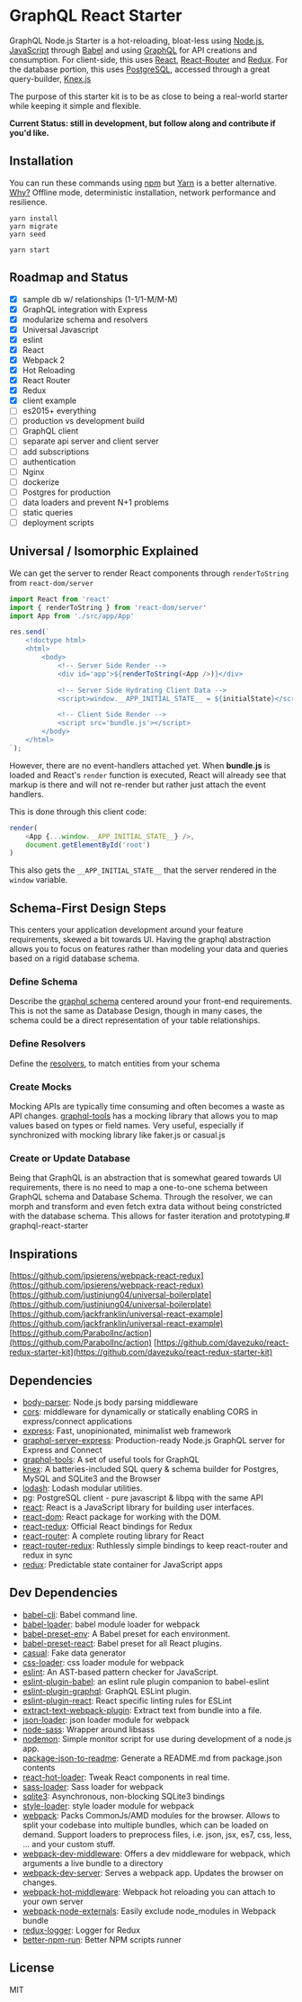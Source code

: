 # GraphQL React Starter

GraphQL Node.js Starter is a hot-reloading, bloat-less using [Node.js](https://nodejs.org/), [JavaScript](https://developer.mozilla.org/docs/Web/JavaScript) through [Babel](http://babeljs.io/) and using [GraphQL](http://graphql.org/) for API creations and consumption. For client-side, this uses [React](https://facebook.github.io/react/), [React-Router](https://github.com/ReactTraining/react-router) and [Redux](https://github.com/reactjs/redux). For the database portion, this uses [PostgreSQL](https://www.postgresql.org/), accessed through a great query-builder, [Knex.js](http://knexjs.org/)

The purpose of this starter kit is to be as close to being a real-world starter while keeping it simple and flexible.

**Current Status: still in development, but follow along and contribute if you'd like.**

## Installation

You can run these commands using [npm](https://www.npmjs.com/) but [Yarn](https://yarnpkg.com/en/docs/install) is a better alternative. [Why?](https://github.com/yarnpkg/yarn) Offline mode, deterministic installation, network performance and resilience. 

```shell
yarn install
yarn migrate
yarn seed

yarn start
```

## Roadmap and Status

- [x] sample db w/ relationships (1-1/1-M/M-M)
- [x] GraphQL integration with Express
- [x] modularize schema and resolvers
- [x] Universal Javascript
- [x] eslint
- [x] React
- [x] Webpack 2
- [x] Hot Reloading
- [x] React Router 
- [x] Redux 
- [x] client example
- [ ] es2015+ everything
- [ ] production vs development build
- [ ] GraphQL client 
- [ ] separate api server and client server
- [ ] add subscriptions
- [ ] authentication
- [ ] Nginx
- [ ] dockerize
- [ ] Postgres for production
- [ ] data loaders and prevent N+1 problems
- [ ] static queries 
- [ ] deployment scripts

## Universal / Isomorphic Explained

We can get the server to render React components through `renderToString` from `react-dom/server`

```javascript
import React from 'react'
import { renderToString } from 'react-dom/server'
import App from './src/app/App'

res.send(`
    <!doctype html>
    <html>
        <body>
            <!-- Server Side Render -->
            <div id='app'>${renderToString(<App />)}</div>

            <!-- Server Side Hydrating Client Data -->
            <script>window.__APP_INITIAL_STATE__ = ${initialState}</script>

            <!-- Client Side Render -->
            <script src='bundle.js'></script>
        </body>
    </html>
`);
```

However, there are no event-handlers attached yet. When **bundle.js** is loaded and React's `render` function is executed, React will already see that markup is there and will not re-render but rather just attach the event handlers.

This is done through this client code: 

```javascript
render(
    <App {...window.__APP_INITIAL_STATE__} />,
    document.getElementById('root')
)
```

This also gets the `__APP_INITIAL_STATE__` that the server rendered in the `window` variable.

## Schema-First Design Steps

This centers your application development around your feature requirements, skewed a bit towards UI. Having the graphql abstraction allows you to focus on features rather than modeling your data and queries based on a rigid database schema.

### Define Schema

Describe the [graphql schema](http://graphql.org/learn/schema/) centered around your front-end requirements. This is not the same as Database Design, though in many cases, the schema could be a direct representation of your table relationships.

### Define Resolvers

Define the [resolvers](http://graphql.org/learn/execution/#root-fields-resolvers), to match entities from your schema

### Create Mocks

Mocking APIs are typically time consuming and often becomes a waste as API changes. [graphql-tools](http://dev.apollodata.com/tools/graphql-tools/mocking.html) has a mocking library that allows you to map values based on types or field names. Very useful, especially if synchronized with mocking library like faker.js or casual.js 

### Create or Update Database

Being that GraphQL is an abstraction that is somewhat geared towards UI requirements, there is no need to map a one-to-one schema between GraphQL schema and Database Schema. Through the resolver, we can morph and transform and even fetch extra data without being constricted with the database schema. This allows for faster iteration and prototyping.# graphql-react-starter 

## Inspirations

[https://github.com/jpsierens/webpack-react-redux](https://github.com/jpsierens/webpack-react-redux)
[https://github.com/justinjung04/universal-boilerplate](https://github.com/justinjung04/universal-boilerplate)
[https://github.com/jackfranklin/universal-react-example](https://github.com/jackfranklin/universal-react-example)
[https://github.com/ParabolInc/action](https://github.com/ParabolInc/action)
[https://github.com/davezuko/react-redux-starter-kit](https://github.com/davezuko/react-redux-starter-kit)

## Dependencies

- [body-parser](): Node.js body parsing middleware
- [cors](https://github.com/expressjs/cors): middleware for dynamically or statically enabling CORS in express/connect applications
- [express](): Fast, unopinionated, minimalist web framework
- [graphql-server-express](https://github.com/apollostack/graphql-server/tree/master/packages): Production-ready Node.js GraphQL server for Express and Connect
- [graphql-tools](https://github.com/apollostack/graphql-tools): A set of useful tools for GraphQL
- [knex](https://github.com/tgriesser/knex): A batteries-included SQL query &amp; schema builder for Postgres, MySQL and SQLite3 and the Browser
- [lodash](): Lodash modular utilities.
- [pg](https://github.com/brianc/node-postgres): PostgreSQL client - pure javascript &amp; libpq with the same API
- [react](): React is a JavaScript library for building user interfaces.
- [react-dom](): React package for working with the DOM.
- [react-redux](https://github.com/reactjs/react-redux): Official React bindings for Redux
- [react-router](): A complete routing library for React
- [react-router-redux](): Ruthlessly simple bindings to keep react-router and redux in sync
- [redux](https://github.com/reactjs/redux): Predictable state container for JavaScript apps

## Dev Dependencies

- [babel-cli](): Babel command line.
- [babel-loader](https://github.com/babel/babel-loader): babel module loader for webpack
- [babel-preset-env](): A Babel preset for each environment.
- [babel-preset-react](): Babel preset for all React plugins.
- [casual](): Fake data generator
- [css-loader](https://github.com/webpack/css-loader): css loader module for webpack
- [eslint](): An AST-based pattern checker for JavaScript.
- [eslint-plugin-babel](https://github.com/babel/eslint-plugin-babel): an eslint rule plugin companion to babel-eslint
- [eslint-plugin-graphql](https://github.com/apollostack/eslint-plugin-graphql): GraphQL ESLint plugin.
- [eslint-plugin-react](https://github.com/yannickcr/eslint-plugin-react): React specific linting rules for ESLint
- [extract-text-webpack-plugin](https://github.com/webpack/extract-text-webpack-plugin): Extract text from bundle into a file.
- [json-loader](https://github.com/webpack/json-loader): json loader module for webpack
- [node-sass](https://github.com/sass/node-sass): Wrapper around libsass
- [nodemon](https://github.com/remy/nodemon): Simple monitor script for use during development of a node.js app.
- [package-json-to-readme](): Generate a README.md from package.json contents
- [react-hot-loader](https://github.com/gaearon/react-hot-loader): Tweak React components in real time.
- [sass-loader](https://github.com/jtangelder/sass-loader): Sass loader for webpack
- [sqlite3](https://github.com/mapbox/node-sqlite3): Asynchronous, non-blocking SQLite3 bindings
- [style-loader](https://github.com/webpack/style-loader): style loader module for webpack
- [webpack](https://github.com/webpack/webpack): Packs CommonJs/AMD modules for the browser. Allows to split your codebase into multiple bundles, which can be loaded on demand. Support loaders to preprocess files, i.e. json, jsx, es7, css, less, ... and your custom stuff.
- [webpack-dev-middleware](https://github.com/webpack/webpack-dev-middleware): Offers a dev middleware for webpack, which arguments a live bundle to a directory
- [webpack-dev-server](https://github.com/webpack/webpack-dev-server): Serves a webpack app. Updates the browser on changes.
- [webpack-hot-middleware](https://github.com/glenjamin/webpack-hot-middleware): Webpack hot reloading you can attach to your own server
- [webpack-node-externals](https://github.com/liady/webpack-node-externals): Easily exclude node_modules in Webpack bundle
- [redux-logger](https://github.com/theaqua/redux-logger): Logger for Redux
- [better-npm-run](https://github.com/benoror/better-npm-run): Better NPM scripts runner

## License

MIT
